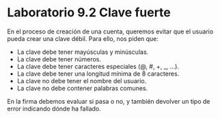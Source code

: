 # Laboratorio 9.2 Clave fuerte

En el proceso de creación de una cuenta, queremos evitar que el usuario pueda crear una clave débil. Para ello, nos piden que:

- La clave debe tener mayúsculas y minúsculas.
- La clave debe tener números.
- La clave debe tener caracteres especiales (@, #, +, _, ...).
- La clave debe tener una longitud mínima de 8 caracteres.
- La clave no debe tener el nombre del usuario.
- La clave no debe contener palabras comunes.

En la firma debemos evaluar si pasa o no, y también devolver un tipo de error indicando dónde ha fallado.
